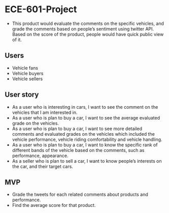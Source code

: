 # ECE-601-Project
-	This product would evaluate the comments on the specific vehicles, and grade the comments based on people’s sentiment using twitter API. Based on the score of the product, people would have quick public view of it.

## Users
-	Vehicle fans
-	Vehicle buyers
-	Vehicle sellers

## User story
-	As a user who is interesting in cars, I want to see the comment on the vehicles that I am interested in.
-	As a user who is plan to buy a car, I want to see the average evaluated grade on the vehicles.
-	As a user who is plan to buy a car, I want to see more detailed comments and evaluated grades on the vehicles which included the vehicle performance, vehicle riding comfortability and vehicle handling.
-	As a user who is plan to buy a car, I want to know the specific rank of different bands of the vehicle based on the comments, such as performance, appearance.
-	As a seller who is plan to sell a car, I want to know people’s interests on the car, and their target cars.

## MVP
-	Grade the tweets for each related comments about products and performance.
-	Find the average score for that product.




